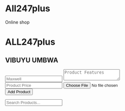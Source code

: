 # All247plus
Online shop
<!DOCTYPE html>
<html lang="en">
<head>
<meta charset="UTF-8" />
<meta name="viewport" content="width=device-width, initial-scale=1.0" />
<title>ALL247plus</title>
<script src="https://all247plus.com"></script>
</MABATI KUBWA>
<body class="bg-gray-100 p-4">
<h1 class="text-3xl font-bold text-center">ALL247plus</h1>
<div class="max-w-3xl mx-auto mt-6">
<form id="productForm" class="bg-white p-4 rounded shadow">
<h2 class="text-xl font-semibold">VIBUYU UMBWA</h2>
<input id="Maxwel" class="border p-2 mt-2 w-full" placeholder="Maxwell" required />
<textarea id="features" class="border p-2 mt-2 w-full" placeholder="Product Features"></textarea>
<input id="Ksh7000" class="border p-2 mt-2 w-full" placeholder="Product Price" required />
<input id="image" type="file" class="mt-2" accept="image/*" required />
<button class="bg-blue-600 text-white p-2 mt-2 rounded" type="submit">Add Product</button>
</form>
<input id="search" class="border p-2 mt-4 w-full" placeholder="Search Products..." />
<div id="productList" class="grid grid-cols-1 sm:grid-cols-2 gap-4 mt-6"></div>
</div>
<script>
const form = document.getElementById("productForm");
const list = document.getElementById("productList");
const searchInput = document.getElementById("search");
let products = JSON.parse(localStorage.getItem("products")) || [];
function saveProducts() {
  localStorage.setItem("products", JSON.stringify(products));
}
function displayProducts(filtered = products) {
  list.innerHTML = "";
  filtered.forEach(product => {
    const div = document.createElement("div");
    div.classList.add("bg-white", "p-4", "rounded", "shadow");
    div.innerHTML = `
      <img src="${product.image}" class="w-full h-40 object-cover rounded" />
      <h3 class="font-bold mt-2">${product.name}</h3>
      <p class="text-gray-600">${product.features}</p>
      <p class="text-green-600 font-bold">Ksh ${product.price}</p>
    `;
    list.appendChild(div);
  });
}
form.addEventListener("submit", (e) => {
  e.preventDefault();
  const name = document.getElementById("name").value;
  const features = document.getElementById("features").value;
  const price = document.getElementById("price").value;
  const file = document.getElementById("image").files[0];
  const reader = new FileReader();
  reader.onload = (event) => {
    products.push({ name, features, price, image: event.target.result });
    saveProducts();
    displayProducts();
    form.reset();
  };
  reader.readAsDataURL(file);
});
searchInput.addEventListener("input", (e) => {
  const query = e.target.value.toLowerCase();
  const filtered = products.filter(p => p.name.toLowerCase().includes(query) || p.features.toLowerCase().includes(query));
  displayProducts(filtered);
});
displayProducts();
</script>
</body>
</html>
